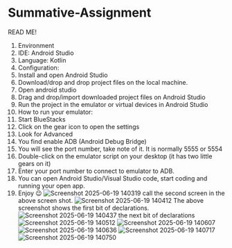 # Summative-Assignment
READ ME!
1.	Environment
2.	IDE: Android Studio 
3.	Language: Kotlin 
4.	Configuration:
5.	Install and open Android Studio 
6.	Download/drop and drop project files on the local machine.
7.	Open android studio 
8.	Drag and drop/import downloaded project files on Android Studio 
9.	Run the project in the emulator or virtual devices in Android Studio
10.	How to run your emulator:
11.	Start BlueStacks 
12.	Click on the gear icon to open the settings 
13.	Look for Advanced 
14.	You find enable ADB (Android Debug Bridge)
15.	You will see the port number, take note of it. It is normally 5555 or 5554
16.	Double-click on the emulator script on your desktop (it has two little gears on it)
17.	Enter your port number to connect to emulator to ADB. 
18.	You can open Android Studio/Visual Studio code, start coding and running your open app. 
19.	Enjoy 😉
![Screenshot 2025-06-19 140319](https://github.com/user-attachments/assets/f6479e0f-4641-4256-873b-08e16f46f9db)
call the second screen in the above screen shot.
![Screenshot 2025-06-19 140412](https://github.com/user-attachments/assets/0d71524a-6d42-44f8-9286-2012e17a1168)
The above screenshot shows the first bit of declarations.
![Screenshot 2025-06-19 140437](https://github.com/user-attachments/assets/2d730cf5-68e3-43ae-afa2-9ca789e2b751)
the next bit of declarations
![Screenshot 2025-06-19 140512](https://github.com/user-attachments/assets/bdd069d3-be73-43b7-822b-bffe51c5faa6)
![Screenshot 2025-06-19 140607](https://github.com/user-attachments/assets/fe810423-8cb2-4f77-8485-dfd457e5582a)
![Screenshot 2025-06-19 140636](https://github.com/user-attachments/assets/74a3f375-f365-4b2b-862b-dfc94c3af8ed)
![Screenshot 2025-06-19 140717](https://github.com/user-attachments/assets/cb5ffd03-148b-42da-908e-1a15307a156b)
![Screenshot 2025-06-19 140750](https://github.com/user-attachments/assets/89a7f350-ec84-44ac-933a-3e4350c552e3)








